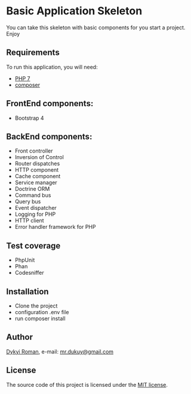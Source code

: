 # Basic Application Skeleton

You can take this skeleton with basic components for you start a project. Enjoy

## Requirements

To run this application, you will need:

 * [PHP 7](https://secure.php.net/downloads.php)
 * [composer](https://getcomposer.org/) 

## FrontEnd components:
 * Bootstrap 4
 
## BackEnd components:
 * Front controller 
 * Inversion of Control
 * Router dispatches
 * HTTP component
 * Cache component
 * Service manager
 * Doctrine ORM
 * Command bus
 * Query bus
 * Event dispatcher
 * Logging for PHP
 * HTTP client
 * Error handler framework for PHP  

## Test coverage
 * PhpUnit
 * Phan
 * Codesniffer

## Installation
 + Clone the project
 + configuration .env file
 + run composer install
 
## Author
[Dykyi Roman](https://www.linkedin.com/in/roman-dykyi-43428543/), e-mail: [mr.dukuy@gmail.com](mailto:mr.dukuy@gmail.com)

## License
The source code of this project is licensed under the [MIT license](https://opensource.org/licenses/mit-license.php).
